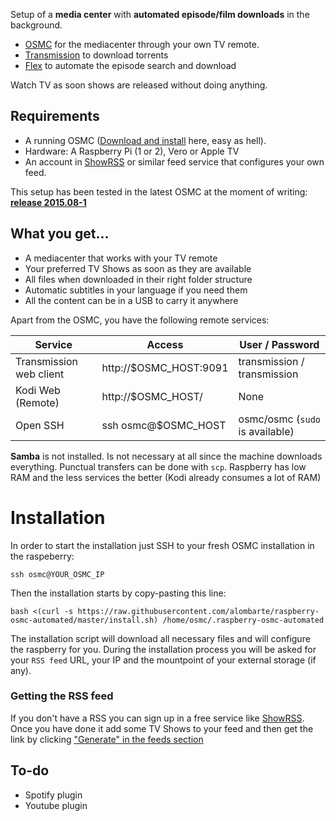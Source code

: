 Setup of a **media center**  with **automated episode/film downloads** in the background.

- [OSMC](https://osmc.tv/) for the mediacenter through your own TV remote.
- [Transmission](http://www.transmissionbt.com/) to download torrents
- [Flex](http://flexget.com/) to automate the episode search and download

Watch TV as soon shows are released without doing anything.


## Requirements
- A running OSMC ([Download and install](https://osmc.tv/download/) here, easy as hell).
- Hardware: A Raspberry Pi (1 or 2), Vero or Apple TV
- An account in [ShowRSS](https://showrss.info/) or similar feed service that configures your own feed.
 
This setup has been tested in the latest OSMC at the moment of writing: [**release 2015.08-1**](https://osmc.tv/download/images/)


## What you get...
- A mediacenter that works with your TV remote
- Your preferred TV Shows as soon as they are available
- All files when downloaded in their right folder structure
- Automatic subtitles in your language if you need them
- All the content can be in a USB to carry it anywhere

Apart from the OSMC, you have the following remote services:

Service  | Access  | User / Password
-------- | ---- | -----------
Transmission web client | http://$OSMC_HOST:9091 | transmission / transmission
Kodi Web (Remote) | http://$OSMC_HOST/ | None
Open SSH | ssh osmc@$OSMC_HOST |  osmc/osmc (`sudo` is available)

**Samba** is not installed. Is not necessary at all since the machine downloads everything. Punctual transfers can be done with `scp`. Raspberry has low RAM and the less services the better (Kodi already consumes a lot of RAM)

	
# Installation
In order to start the installation just SSH to your fresh OSMC installation in the raspeberry:

	ssh osmc@YOUR_OSMC_IP

Then the installation starts by copy-pasting this line:

	bash <(curl -s https://raw.githubusercontent.com/alombarte/raspberry-osmc-automated/master/install.sh) /home/osmc/.raspberry-osmc-automated
		
The installation script will download all necessary files and will configure the raspberry for you. During the installation process you will be asked for your `RSS feed` URL, your IP and the mountpoint of your external storage (if any).

### Getting the RSS feed
If you don't have a RSS you can sign up in a free service like [ShowRSS](http://showrss.info). Once you have done it add some TV Shows to your feed and then get the link by clicking ["Generate" in the feeds section](https://showrss.info/?cs=feeds) 


	
## To-do
- Spotify plugin
- Youtube plugin

